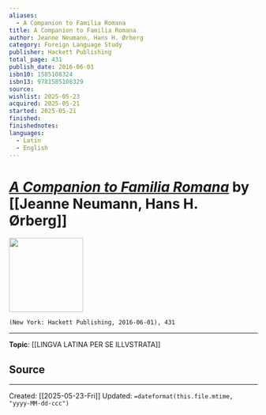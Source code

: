 ```yaml
---
aliases:
  - A Companion to Familia Romana
title: A Companion to Familia Romana
author: Jeanne Neumann, Hans H. Ørberg
category: Foreign Language Study
publisher: Hackett Publishing
total_page: 431
publish_date: 2016-06-01
isbn10: 1585108324
isbn13: 9781585108329
source: 
wishlist: 2025-05-23
acquired: 2025-05-21
started: 2025-05-21
finished: 
finishednotes:
languages: 
  - Latin
  - English
---
```

# *[A Companion to Familia Romana]()* by [[Jeanne Neumann, Hans H. Ørberg]]

<img src="http://books.google.com/books/content?id=6ypiDAAAQBAJ&printsec=frontcover&img=1&zoom=1&edge=curl&source=gbs_api" width=150>

`(New York: Hackett Publishing, 2016-06-01), 431`



--- 
**Topic**: [[LINGVA LATINA PER SE ILLVSTRATA]]

**Source**
- 
 ---
Created: [[2025-05-23-Fri]]
Updated: `=dateformat(this.file.mtime, "yyyy-MM-dd-ccc")`